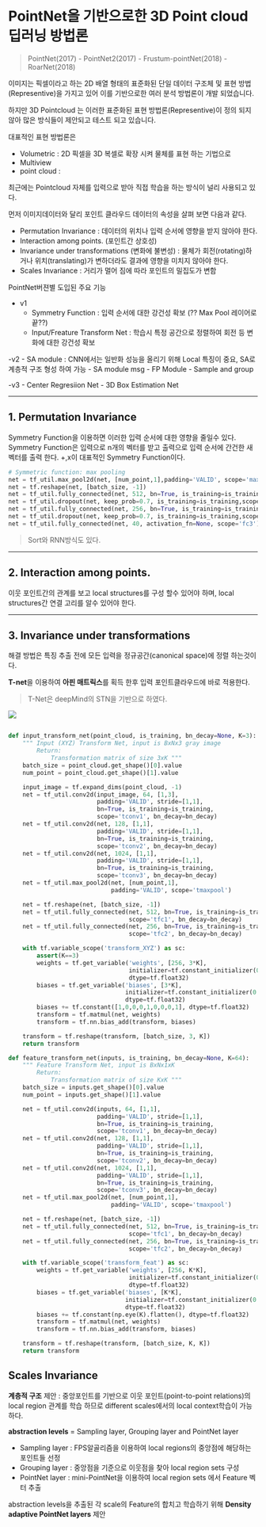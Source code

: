 # PointNet을 기반으로한 3D Point cloud 딥러닝 방법론 


> PointNet(2017) - PointNet2(2017) - Frustum-pointNet(2018) - RoarNet(2018)

이미지는 픽셀이라고 하는 2D 배열 형태의 표준화된 단일 데이터 구조체 및 표현 방법(Representive)을 가지고 있어 이를 기반으로한 여러 분석 방법론이 개발 되었습니다. 

하지만 3D Pointcloud 는 이러한 표준화된 표현 방법론(Representive)이 정의 되지 않아 많은 방식들이 제안되고 테스트 되고 있습니다. 

대표적인 표현 방법론은 
- Volumetric : 2D 픽셀을 3D 복셀로 확장 시켜 물체를 표현 하는 기법으로 
- Multiview 
- point cloud :

최근에는 Pointcloud 자체를 입력으로 받아 직접 학습을 하는 방식이 널리 사용되고 있다. 

먼저 이미지데이터와 달리 포인트 클라우드 데이터의 속성을 살펴 보면 다음과 같다. 
- Permutation Invariance : 데이터의 위치나 입력 순서에 영향을 받지 않아야 한다. 
- Interaction among points. (포인트간 상호성)
- Invariance under transformations (변화에 불변성) : 물체가 회전(rotating)하거나 위치(translating)가 변하더라도 결과에 영향을 미치지 않아야 한다. 
- Scales Invariance : 거리가 멀어 짐에 따라 포인트의 밀집도가 변함 


PointNet버젼별 도입된 주요 기능 
- v1
	- Symmetry Function : 입력 순서에 대한 강건성 확보 (?? Max Pool 레이어로 끝??)
    - Input/Freature Transform Net : 학습시 특정 공간으로 정렬하여 회전 등 변화에 대한 강건성 확보 

-v2
    - SA module : CNN에서는 일반화 성능을 올리기 위해 Local 특징이 중요, SA로 계층적 구조 형성 하여 가능 
    - SA module msg
    - FP Module 
    - Sample and group 

-v3 
    - Center Regresiion Net
    - 3D Box Estimation Net 

---

## 1. Permutation Invariance

Symmetry Function을 이용하면 이러한 입력 순서에 대한 영향을 줄일수 있다. Symmetry Function은 입력으로 n개의 벡터를 받고 출력으로 입력 순서에 간건한 새 벡터를 출력 한다. +,x이 대표적인 Symmetry Function이다. 


```python 
# Symmetric function: max pooling
net = tf_util.max_pool2d(net, [num_point,1],padding='VALID', scope='maxpool')
net = tf.reshape(net, [batch_size, -1])
net = tf_util.fully_connected(net, 512, bn=True, is_training=is_training,scope='fc1', bn_decay=bn_decay)
net = tf_util.dropout(net, keep_prob=0.7, is_training=is_training,scope='dp1')
net = tf_util.fully_connected(net, 256, bn=True, is_training=is_training,scope='fc2', bn_decay=bn_decay)
net = tf_util.dropout(net, keep_prob=0.7, is_training=is_training,scope='dp2')
net = tf_util.fully_connected(net, 40, activation_fn=None, scope='fc3')
```


> Sort와 RNN방식도 있다. 

---
## 2. Interaction among points.

이웃 포인트간의 관계를 보고 local structures를 구성 할수 있어야 하며, local structures간 연결 고리를 알수 있어야 한다. 




--- 

## 3. Invariance under transformations 

해결 방법은 특징 추출 전에 모든 입력을 정규공간(canonical space)에 정렬 하는것이다.

**T-net**을 이용하여 **아핀 매트릭스**를 획득 한후 입력 포인트클라우드에 바로 적용한다.



> T-Net은 deepMind의 STN을 기반으로 하였다. 

![](https://camo.githubusercontent.com/9a61e74fe903a0e0518376aa9a8607eb0963a95a/68747470733a2f2f692e696d6775722e636f6d2f4c5a69446631362e706e67)


```python 

def input_transform_net(point_cloud, is_training, bn_decay=None, K=3):
    """ Input (XYZ) Transform Net, input is BxNx3 gray image
        Return:
            Transformation matrix of size 3xK """
    batch_size = point_cloud.get_shape()[0].value
    num_point = point_cloud.get_shape()[1].value

    input_image = tf.expand_dims(point_cloud, -1)
    net = tf_util.conv2d(input_image, 64, [1,3],
                         padding='VALID', stride=[1,1],
                         bn=True, is_training=is_training,
                         scope='tconv1', bn_decay=bn_decay)
    net = tf_util.conv2d(net, 128, [1,1],
                         padding='VALID', stride=[1,1],
                         bn=True, is_training=is_training,
                         scope='tconv2', bn_decay=bn_decay)
    net = tf_util.conv2d(net, 1024, [1,1],
                         padding='VALID', stride=[1,1],
                         bn=True, is_training=is_training,
                         scope='tconv3', bn_decay=bn_decay)
    net = tf_util.max_pool2d(net, [num_point,1],
                             padding='VALID', scope='tmaxpool')

    net = tf.reshape(net, [batch_size, -1])
    net = tf_util.fully_connected(net, 512, bn=True, is_training=is_training,
                                  scope='tfc1', bn_decay=bn_decay)
    net = tf_util.fully_connected(net, 256, bn=True, is_training=is_training,
                                  scope='tfc2', bn_decay=bn_decay)

    with tf.variable_scope('transform_XYZ') as sc:
        assert(K==3)
        weights = tf.get_variable('weights', [256, 3*K],
                                  initializer=tf.constant_initializer(0.0),
                                  dtype=tf.float32)
        biases = tf.get_variable('biases', [3*K],
                                 initializer=tf.constant_initializer(0.0),
                                 dtype=tf.float32)
        biases += tf.constant([1,0,0,0,1,0,0,0,1], dtype=tf.float32)
        transform = tf.matmul(net, weights)
        transform = tf.nn.bias_add(transform, biases)

    transform = tf.reshape(transform, [batch_size, 3, K])
    return transform

def feature_transform_net(inputs, is_training, bn_decay=None, K=64):
    """ Feature Transform Net, input is BxNx1xK
        Return:
            Transformation matrix of size KxK """
    batch_size = inputs.get_shape()[0].value
    num_point = inputs.get_shape()[1].value

    net = tf_util.conv2d(inputs, 64, [1,1],
                         padding='VALID', stride=[1,1],
                         bn=True, is_training=is_training,
                         scope='tconv1', bn_decay=bn_decay)
    net = tf_util.conv2d(net, 128, [1,1],
                         padding='VALID', stride=[1,1],
                         bn=True, is_training=is_training,
                         scope='tconv2', bn_decay=bn_decay)
    net = tf_util.conv2d(net, 1024, [1,1],
                         padding='VALID', stride=[1,1],
                         bn=True, is_training=is_training,
                         scope='tconv3', bn_decay=bn_decay)
    net = tf_util.max_pool2d(net, [num_point,1],
                             padding='VALID', scope='tmaxpool')

    net = tf.reshape(net, [batch_size, -1])
    net = tf_util.fully_connected(net, 512, bn=True, is_training=is_training,
                                  scope='tfc1', bn_decay=bn_decay)
    net = tf_util.fully_connected(net, 256, bn=True, is_training=is_training,
                                  scope='tfc2', bn_decay=bn_decay)

    with tf.variable_scope('transform_feat') as sc:
        weights = tf.get_variable('weights', [256, K*K],
                                  initializer=tf.constant_initializer(0.0),
                                  dtype=tf.float32)
        biases = tf.get_variable('biases', [K*K],
                                 initializer=tf.constant_initializer(0.0),
                                 dtype=tf.float32)
        biases += tf.constant(np.eye(K).flatten(), dtype=tf.float32)
        transform = tf.matmul(net, weights)
        transform = tf.nn.bias_add(transform, biases)

    transform = tf.reshape(transform, [batch_size, K, K])
    return transform

```

## Scales Invariance 

**계층적 구조** 제안 : 중앙포인트를 기반으로 이웃 포인트(point-to-point relations)의 local region 관계를 학습 하므로  different scales에서의 local context학습이 가능하다. 

**abstraction levels** = Sampling layer, Grouping layer and PointNet layer
- Sampling layer : FPS알골리즘을 이용하여 local regions의 중앙점에 해당하는 포인트들 선정 
- Grouping layer : 중앙점을 기준으로 이웃점을 찾아 local region sets 구성 
- PointNet layer : mini-PointNet을 이용하여 local region sets 에서 Feature 벡터 추출 


abstraction levels을 추출된 각 scale의 Feature의 합치고 학습하기 위해 **Density adaptive PointNet layers** 제안




<!--stackedit_data:
eyJoaXN0b3J5IjpbNjM4MDQ4NjEwXX0=
-->